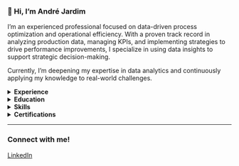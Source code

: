 ### 👋 Hi, I’m André Jardim

I’m an experienced professional focused on data-driven process optimization and operational efficiency. With a proven track record in analyzing production data, managing KPIs, and implementing strategies to drive performance improvements, I specialize in using data insights to support strategic decision-making.

Currently, I’m deepening my expertise in data analytics and continuously applying my knowledge to real-world challenges.

<details>
  <summary><strong>Experience</strong></summary>
  
With a strong background in data-driven process optimization and operational efficiency, I have successfully led teams to improve productivity and streamline operations using data insights. I have experience analyzing production data, managing KPIs, and implementing strategies that drive measurable improvements. Through my work at Amazon, I applied data insights and operational strategies to enhance productivity and reduce waste in logistics. I have developed expertise in leveraging data to optimize processes, and I am advancing my skills in data analytics, learning tools like Python, SQL, and Tableau, and seeking opportunities to apply my expertise in a data-focused role.

</details>

<details>
  <summary><strong>Education</strong></summary>
  
I am a data analytics enthusiast with hands-on experience in Python, SQL, and Tableau, gained through the Correlation One Data Analytics program via Amazon Career Choice. This program has equipped me with the technical expertise to analyze and interpret complex data, enabling me to drive informed business decisions.
In addition to completing the Google Data Analytics certification, I am actively pursuing further certifications in data analytics, including IBM Data Analytics and Microsoft Power BI, to expand my knowledge and skill set.
I am passionate about uncovering insights through data and leveraging them to solve real-world challenges. My goal is to continuously grow as a data professional and contribute to impactful projects.

</details>

<details>
  <summary><strong>Skills</strong></summary>

  - **Tech Skills**: SQL, Python, R, Excel, Tableau, Looker Studio, Data Analysis.
  
  - **Additional Skills**: Problem Solving, Process Optimization, Critical Thinking, Project Management, Team Leadership, Operational Efficiency, Change Management.

</details>
  
<details>
  <summary><strong>Certifications</strong></summary>
  
- Google Data Analytics

</details>

---

### Connect with me!

[LinkedIn](https://www.linkedin.com/in/andrebjardim/)
